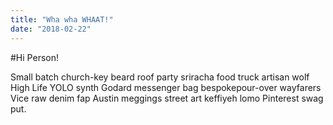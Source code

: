 ```yaml
---
title: "Wha wha WHAAT!"
date: "2018-02-22"
---
```


#Hi Person!

Small batch church-key beard roof party sriracha food truck artisan wolf High Life YOLO synth Godard messenger bag bespokepour-over wayfarers Vice raw denim fap Austin meggings street art keffiyeh lomo Pinterest swag put.<!-- end -->
